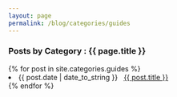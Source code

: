 ```yaml
---
layout: page
permalink: /blog/categories/guides
---
```

 
<h3> Posts by Category : {{ page.title }} </h3>

<div class="card">
{% for post in site.categories.guides %}
 <li class="category-posts"><span>{{ post.date | date_to_string }}</span> &nbsp; <a href="{{ post.url }}">{{ post.title }}</a></li>
{% endfor %}
</div>